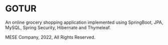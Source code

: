# GOTUR
An online grocery shopping application implemented using SpringBoot, JPA, MySQL, Spring Security, Hibernate and Thymeleaf.

MESE Company, 2022, All Rights Reserved.
